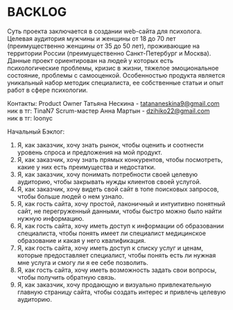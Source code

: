 # BACKLOG
Суть проекта заключается в создании web-сайта для психолога. 
Целевая аудитория мужчины и женщины от 18 до 70 лет (преимущественно женщины от 35 до 50 лет), проживающие на территории России (преимущественно Санкт-Петербург и Москва). 
Данные проект ориентирован на людей у которых есть психологические проблемы, кризис в жизни, тяжелое эмоциональное состояние, проблемы с самооценкой. 
Особенностью продукта является уникальный набор методик специалиста, ее собственные статьи и опыт работ в сфере психологии.

Контакты:
Product Owner Татьяна Нескина - tatananeskina9@gmail.com 
ник в тг: TinaN7
Scrum-мастер Анна Мартын - dzihiko22@gmail.com  
ник в тг: loonyc

Начальный Бэклог:
1. Я, как заказчик, хочу знать рынок, чтобы оценить и соотнести уровень спроса и предложения на мой продукт. 
2. Я, как заказчик, хочу знать прямых конкурентов, чтобы посмотреть, какие у них есть преимущества и недостатки.
3. Я, как заказчик, хочу понимать потребности своей целевую аудиторию, чтобы закрывать нужды  клиентов своей услугой.
4. Я, как заказчик, хочу видеть свой сайт в топе поисковых запросов, чтобы больше людей о нем узнало.
5. Я, как гость сайта, хочу простой, лаконичный и интуитивно понятный сайт, не перегруженный  данными, чтобы быстро можно было найти нужную информацию.
6. Я, как гость сайта, хочу иметь доступ к информации об образовании специалиста, чтобы понять имеет ли специалист медицинское образование и какая у него квалификация.
7. Я, как гость сайта, хочу иметь доступ к списку услуг и ценам, которые предоставляет специалист, чтобы понять есть ли нужная мне услуга и смогу ли я ее себе позволить.
8. Я, как гость сайта, хочу иметь возможность задать свои вопросы, чтобы получить обратную связь.
9. Я, как заказчик, хочу продающую и визуально привлекательную главную страницу сайта, чтобы создать интерес и привлечь целевую аудиторию.

